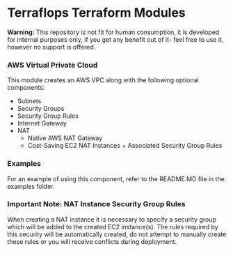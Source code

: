 # Terraflops Terraform Modules

**Warning:** This repository is not fit for human consumption, it is developed for internal purposes
only, if you get any benefit out of it- feel free to use it, however no support is offered.
 
### AWS Virtual Private Cloud

This module creates an AWS VPC along with the following optional components:

* Subnets
* Security Groups
* Security Group Rules
* Internet Gateway
* NAT 
    * Native AWS NAT Gateway
    * Cost-Saving EC2 NAT Instances + Associated Security Group Rules

### Examples

For an example of using this component, refer to the README.MD file in the examples folder. 

### Important Note: NAT Instance Security Group Rules

When creating a NAT instance it is necessary to specify a security group which will be added to the created
EC2 instance(s). The rules required by this security will be automatically created, do not attempt to
manually create these rules or you will receive conflicts during deployment. 

